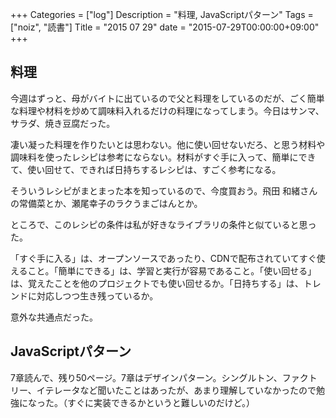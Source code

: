 +++
Categories = ["log"]
Description = "料理, JavaScriptパターン"
Tags = ["noiz", "読書"]
Title = "2015 07 29"
date = "2015-07-29T00:00:00+09:00"
+++

## 料理
今週はずっと、母がバイトに出ているので父と料理をしているのだが、ごく簡単な料理や材料を炒めて調味料入れるだけの料理になってしまう。今日はサンマ、サラダ、焼き豆腐だった。

凄い凝った料理を作りたいとは思わない。他に使い回せないだろ、と思う材料や調味料を使ったレシピは参考にならない。材料がすぐ手に入って、簡単にできて、使い回せて、できれば日持ちするレシピは、すごく参考になる。

そういうレシピがまとまった本を知っているので、今度買おう。飛田 和緒さんの常備菜とか、瀬尾幸子のラクうまごはんとか。

ところで、このレシピの条件は私が好きなライブラリの条件と似ていると思った。

「すぐ手に入る」は、オープンソースであったり、CDNで配布されていてすぐ使えること。「簡単にできる」は、学習と実行が容易であること。「使い回せる」は、覚えたことを他のプロジェクトでも使い回せるか。「日持ちする」は、トレンドに対応しつつ生き残っているか。

意外な共通点だった。

## JavaScriptパターン
7章読んで、残り50ページ。7章はデザインパターン。シングルトン、ファクトリー、イテレータなど聞いたことはあったが、あまり理解していなかったので勉強になった。（すぐに実装できるかというと難しいのだけど。）